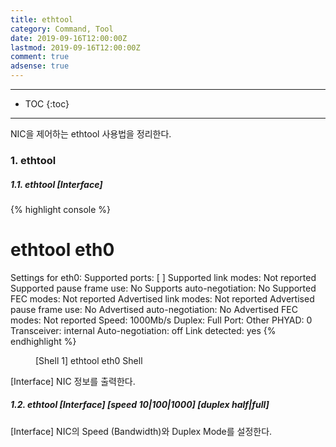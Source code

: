 ```yaml
---
title: ethtool
category: Command, Tool
date: 2019-09-16T12:00:00Z
lastmod: 2019-09-16T12:00:00Z
comment: true
adsense: true
---
```


***

* TOC
{:toc}

***

NIC을 제어하는 ethtool 사용법을 정리한다.

### 1. ethtool

##### 1.1. ethtool [Interface]

{% highlight console %}
# ethtool eth0
Settings for eth0:
        Supported ports: [ ]
        Supported link modes:   Not reported
        Supported pause frame use: No
        Supports auto-negotiation: No
        Supported FEC modes: Not reported
        Advertised link modes:  Not reported
        Advertised pause frame use: No
        Advertised auto-negotiation: No
        Advertised FEC modes: Not reported
        Speed: 1000Mb/s
        Duplex: Full
        Port: Other
        PHYAD: 0
        Transceiver: internal
        Auto-negotiation: off
        Link detected: yes
{% endhighlight %}
<figure>
<figcaption class="caption">[Shell 1] ethtool eth0 Shell</figcaption>
</figure>

[Interface] NIC 정보를 출력한다.

##### 1.2. ethtool [Interface] [speed 10|100|1000] [duplex half|full]

[Interface] NIC의 Speed (Bandwidth)와 Duplex Mode를 설정한다.